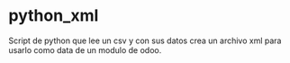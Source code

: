 # python_xml
Script de python que lee un csv y con sus datos crea un archivo xml para usarlo como data de un modulo de odoo.